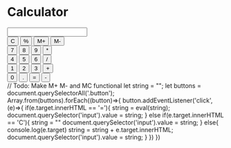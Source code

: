 
<!DOCTYPE html>
<html>

<head>
  <meta charset="utf-8">
  <meta name="viewport" content="width=device-width">
  <title>Project</title>
  <link href="style.css" rel="stylesheet" type="text/css" />
  <link href="utils.css" rel="stylesheet" type="text/css" />
</head>

<body>
  <h1 class="text-center">Calculator</h1>
  <div class="container flex flex-col items-center mx-auto m-w-20">
    <div class="row">
      <input class="input" type="text"/>
    </div>
    <div class="row">
      <button class="button">C</button>
      <button class="button">%</button>
      <button class="button">M+</button>
      <button class="button">M-</button>
    </div>
    <div class="row">
      <button class="button">7</button>
      <button class="button">8</button>
      <button class="button">9</button>
      <button class="button">*</button>
    </div>
    <div class="row">
      <button class="button">4</button>
      <button class="button">5</button>
      <button class="button">6</button>
      <button class="button">/</button>
    </div>
    <div class="row">
      <button class="button">1</button>
      <button class="button">2</button>
      <button class="button">3</button>
      <button class="button">+</button>
    </div>
    <div class="row">
      <button class="button">0</button>
      <button class="button">.</button>
      <button class="button">=</button>
      <button class="button">-</button>
    </div>
  </div>
  <script src="script.js"></script>
  // Todo: Make M+ M- and MC functional
let string = "";
let buttons = document.querySelectorAll('.button');
Array.from(buttons).forEach((button)=>{
  button.addEventListener('click', (e)=>{
    if(e.target.innerHTML == '='){
      string = eval(string);
      document.querySelector('input').value = string;
    }
    else if(e.target.innerHTML == 'C'){
      string = ""
      document.querySelector('input').value = string;
    }
    else{ 
    console.log(e.target)
    string = string + e.target.innerHTML;
    document.querySelector('input').value = string;
      }
  })
})
</body>

</html>

